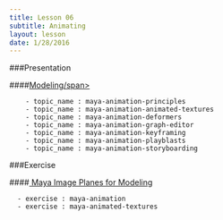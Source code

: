 ```yaml
---
title: Lesson 06
subtitle: Animating
layout: lesson
date: 1/28/2016
---
```


###Presentation

####<a href="/3d-digital-art-and-design--oer/presentations/modeling.html"><span class="exercise-title">Modeling/span></a>

        - topic_name : maya-animation-principles
        - topic_name : maya-animation-animated-textures
        - topic_name : maya-animation-deformers
        - topic_name : maya-animation-graph-editor
        - topic_name : maya-animation-keyframing
        - topic_name : maya-animation-playblasts
        - topic_name : maya-animation-storyboarding

###Exercise

####<a href="/3d-digital-art-and-design--oer/exercises/maya-image-planes-for-modeling/maya-image-planes-for-modeling.html"><span class="exercise-title"> Maya Image Planes for Modeling</span></a>

      - exercise : maya-animation
      - exercise : maya-animated-textures